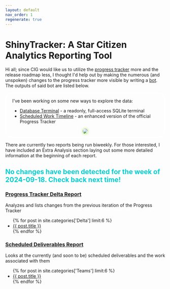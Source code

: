 ```yaml
---
layout: default
nav_order: 1
regenerate: true
---
```


<h1>ShinyTracker: A Star Citizen Analytics Reporting Tool</h1>
<p>Hi all; since CIG would like us to utilize the <a href="https://robertsspaceindustries.com/roadmap/progress-tracker/deliverables" target="_blank">progress tracker</a> more and the release roadmap less, I thought I'd help out by making the numerous (and unspoken) changes to the progress tracker more visible by writing a <a href="https://github.com/ShinyHobo/ec-bot" target="_blank">bot</a>. The outputs of said bot are listed below.</p>
<div style="border: 2px solid white; border-radius: 20px; padding: 1px 20px 10px 20px;">
  <p>I've been working on some new ways to explore the data:</p>
  <ul>
    <li><a href="{{ '/tests/database-browser/#/browser' | relative_url}}" target="_blank">Database Terminal</a> - a readonly, full-access SQLite terminal</li>
    <li><a href="{{ '/tests/database-browser/#/timeline' | relative_url}}" target="_blank">Scheduled Work Timeline</a> - an enhanced version of the official Progress Tracker</li>
  </ul>
  <div style="text-align: center;">
    <a href="{{ '/tests/database-browser/#/timeline' | relative_url}}" target="_blank"><img src="{{ site.url }}/assets/images/timeline.PNG" style="max-height: 160px; box-shadow: 0px 0px 8px #b5e853; border-radius: 10px;"/></a>
  </div>
</div>
<p>There are currently two reports being run biweekly. For those interested, I have included an Extra Analysis section laying out some more detailed information at the beginning of each report.</p>
<div class="posts-list">
  <h2 id="no-changes-disclaimer" style="color: darkturquoise;">No changes have been detected for the week of 2024-09-18. Check back next time!</h2>
  <h2 id="no-changes-disclaimer" style="color: darkturquoise; display: none;">Progress Tracker tasks have not been updated, so no Scheduled Deliverables report has been generated. Check back next time!</h2>
  <div id="deltas" class="posts">
    <h3><a class="category-link" href="{{ '/categories/delta/' | relative_url }}" target="_blank">Progress Tracker Delta Report</a></h3>
    <p class="index-post-desc">Analyzes and lists changes from the previous iteration of the Progress Tracker</p>
    <ul>
      {% for post in site.categories['Delta'] limit:6 %}
        <li>
          <a href="{{ post.url | relative_url }}" target="_blank">{{ post.title }}</a>
        </li>
      {% endfor %}
    </ul>
  </div>
  <div id="teams" class="posts">
    <h3><a class="category-link" href="{{ '/categories/teams/' | relative_url }}" target="_blank">Scheduled Deliverables Report</a></h3>
    <p class="index-post-desc">Looks at the currently (and soon to be) scheduled deliverables and the work associated with them</p>
    <ul>
      {% for post in site.categories['Teams'] limit:6 %}
        <li>
          <a href="{{ post.url | relative_url }}" target="_blank">{{ post.title }}</a>
        </li>
      {% endfor %}
    </ul>
  </div>
</div>
